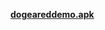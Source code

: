 [**dogeareddemo.apk**](https://github.com/SilenceDut/DogEaredTextView/blob/master/apk/dogeareddemo.apk?raw=true)
